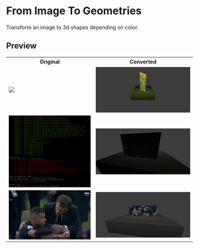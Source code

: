 # From Image To Geometries

Transform an image to 3d shapes depending on color. 

## Preview

<table>
  <tr>
    <th>
      Original
    </th>
    <th>
      Converted
    </th>
  </tr>
  <tr>
    <td>
      <img src="original-1.png" />
    </td>
    <td>
      <img src="preview-1.png" />
    </td>
  </tr>
  
  <tr>
    <td>
      <img src="original-2.png" />
    </td>
    <td>
      <img src="preview-2.png" />
    </td>
  </tr>
  
    
  <tr>
    <td>
      <img src="original-3.png" />
    </td>
    <td>
      <img src="preview-3.png" />
    </td>
  </tr>
</table>



